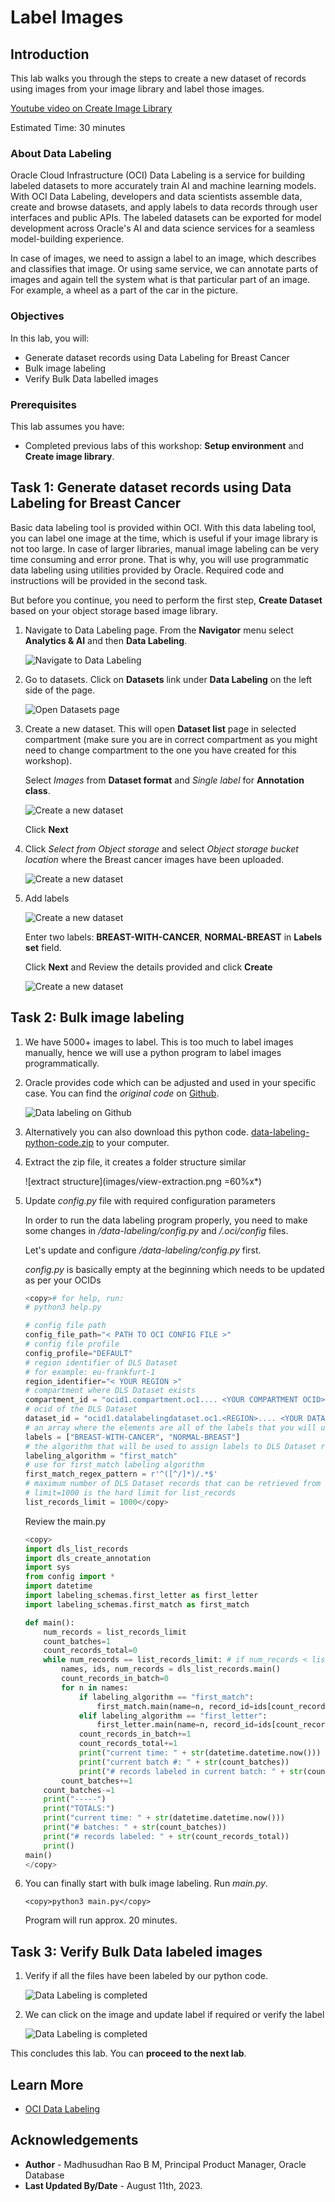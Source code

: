 # Label Images

## Introduction

This lab walks you through the steps to create a new dataset of records using images from your image library and label those images.

[Youtube video on Create Image Library](youtube:Y3xsaFSwRmA:large)

Estimated Time: 30 minutes

### About Data Labeling

Oracle Cloud Infrastructure (OCI) Data Labeling is a service for building labeled datasets to more accurately train AI and machine learning models. With OCI Data Labeling, developers and data scientists assemble data, create and browse datasets, and apply labels to data records through user interfaces and public APIs. The labeled datasets can be exported for model development across Oracle's AI and data science services for a seamless model-building experience.

In case of images, we need to assign a label to an image, which describes and classifies that image. Or using same service, we can annotate parts of images and again tell the system what is that particular part of an image. For example, a wheel as a part of the car in the picture.

### Objectives

In this lab, you will:

* Generate dataset records using Data Labeling for Breast Cancer
* Bulk image labeling
* Verify Bulk Data labelled images

### Prerequisites

This lab assumes you have:

* Completed previous labs of this workshop: **Setup environment** and **Create image library**.

## Task 1: Generate dataset records using Data Labeling for Breast Cancer

Basic data labeling tool is provided within OCI. With this data labeling tool, you can label one image at the time, which is useful if your image library is not too large. In case of larger libraries, manual image labeling can be very time consuming and error prone. That is why, you will use programmatic data labeling using utilities provided by Oracle. Required code and instructions will be provided in the second task.

But before you continue, you need to perform the first step, **Create Dataset** based on your object storage based image library.

1. Navigate to Data Labeling page. From the **Navigator** menu select **Analytics & AI** and then **Data Labeling**.

    ![Navigate to Data Labeling](images/data-label.png " ")

2. Go to datasets. Click on **Datasets** link under **Data Labeling** on the left side of the page.

    ![Open Datasets page](images/open-datasets-page.png " ")

3. Create a new dataset. This will open **Dataset list** page in selected compartment (make sure you are in correct compartment as you might need to change compartment to the one you have created for this workshop).   
  
    Select *Images* from **Dataset format** and *Single label* for **Annotation class**.
 
    ![Create a new dataset](images/create-bc-dataset.png " ") 

    Click **Next**
  
4. Click *Select from Object storage* and select *Object storage bucket location* where the Breast cancer images have been uploaded.
  
    ![Create a new dataset](images/create-bc-dataset-2.png " ")
  
5. Add labels

    ![Create a new dataset](images/create-bc-dataset-3.png " ")

    Enter two labels: **BREAST\-WITH\-CANCER**, **NORMAL\-BREAST** in **Labels set** field.

    Click **Next** and Review the details provided and click **Create**
 
    ![Create a new dataset](images/create-bc-dataset-4.png " ")
 
## Task 2: Bulk image labeling

1. We have 5000+ images to label. This is too much to label images manually, hence we will use a python program to label images programmatically.

2. Oracle provides code which can be adjusted and used in your specific case. You can find the *original code* on [Github](https://github.com/oracle-samples/oci-data-science-ai-samples/tree/master/data_labeling_examples).

    ![Data labeling on Github](images/data-labeling-examples.png " ")

3. Alternatively you can also download this python code. [data-labeling-python-code.zip](https://objectstorage.us-ashburn-1.oraclecloud.com/p/b1_vZe_9llVqw_oTDq-SQyRrkDshcuABTHc6QuUDG984jfUi0mbk5x7pOZ7mPDPh/n/c4u04/b/livelabsfiles/o/partner-solutions/oas-and-vision/lab2.zip) to your computer.

4. Extract the zip file, it creates a folder structure similar 

    ![extract structure](images/view-extraction.png =60%x*)
 
5. Update *config.py* file with required configuration parameters

    In order to run the data labeling program properly, you need to make some changes in */data-labeling/config.py* and */.oci/config* files.

    Let's update and configure */data-labeling/config.py* first.

    *config.py* is basically empty at the beginning which needs to be updated as per your OCIDs

    ```python
    <copy># for help, run:
    # python3 help.py

    # config file path
    config_file_path="< PATH TO OCI CONFIG FILE >"
    # config file profile
    config_profile="DEFAULT"
    # region identifier of DLS Dataset
    # for example: eu-frankfurt-1
    region_identifier="< YOUR REGION >"
    # compartment where DLS Dataset exists
    compartment_id = "ocid1.compartment.oc1.... <YOUR COMPARTMENT OCID> ..."
    # ocid of the DLS Dataset
    dataset_id = "ocid1.datalabelingdataset.oc1.<REGION>.... <YOUR DATASET OCID> ..."
    # an array where the elements are all of the labels that you will use to annotate records in your DLS Dataset with. Each element is a separate label.
    labels = ["BREAST-WITH-CANCER", "NORMAL-BREAST"]
    # the algorithm that will be used to assign labels to DLS Dataset records
    labeling_algorithm = "first_match"
    # use for first_match labeling algorithm
    first_match_regex_pattern = r'^([^/]*)/.*$'
    # maximum number of DLS Dataset records that can be retrieved from the list_records API operation for labeling
    # limit=1000 is the hard limit for list_records
    list_records_limit = 1000</copy>
    ``` 
    Review the main.py  

    ```python
    <copy>
    import dls_list_records
    import dls_create_annotation
    import sys
    from config import *
    import datetime
    import labeling_schemas.first_letter as first_letter
    import labeling_schemas.first_match as first_match

    def main():
        num_records = list_records_limit
        count_batches=1
        count_records_total=0
        while num_records == list_records_limit: # if num_records < list_records_limit, that would indicate the last loop i.e. batch
            names, ids, num_records = dls_list_records.main()
            count_records_in_batch=0
            for n in names:
                if labeling_algorithm == "first_match":
                    first_match.main(name=n, record_id=ids[count_records_in_batch])
                elif labeling_algorithm == "first_letter":
                    first_letter.main(name=n, record_id=ids[count_records_in_batch])
                count_records_in_batch+=1
                count_records_total+=1
                print("current time: " + str(datetime.datetime.now()))
                print("current batch #: " + str(count_batches))
                print("# records labeled in current batch: " + str(count_records_in_batch))
            count_batches+=1
        count_batches-=1
        print("-----")
        print("TOTALS:")
        print("current time: " + str(datetime.datetime.now()))
        print("# batches: " + str(count_batches))
        print("# records labeled: " + str(count_records_total))
        print()
    main()
    </copy>
    ``` 
   
6. You can finally start with bulk image labeling. Run *main.py*.

    ```text
    <copy>python3 main.py</copy>
    ```

    Program will run approx. 20 minutes.
  
## Task 3: Verify Bulk Data labeled images

1. Verify if all the files have been labeled by our python code.

    ![Data Labeling is completed](images/verify-bulklabel.png " ")

2. We can click on the image and update label if required or verify the label

    ![Data Labeling is completed](images/normal-label.png " ")
  
This concludes this lab. You can **proceed to the next lab**.

## Learn More

* [OCI Data Labeling](https://docs.oracle.com/en-us/iaas/data-labeling/data-labeling/using/home.htm)
 
## Acknowledgements
* **Author** - Madhusudhan Rao B M, Principal Product Manager, Oracle Database
* **Last Updated By/Date** - August 11th, 2023.